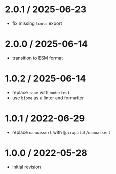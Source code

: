 
2.0.1 / 2025-06-23
==================

 * fix missing `tools` export

2.0.0 / 2025-06-14
==================

 * transition to ESM format

1.0.2 / 2025-06-14
==================

 * replace `tape` with `node:test`
 * use `biome` as a linter and formatter

1.0.1 / 2022-06-29
==================

 * replace `nanoassert` with `@pirxpilot/nanoassert`

1.0.0 / 2022-05-28
==================

 * initial revision
